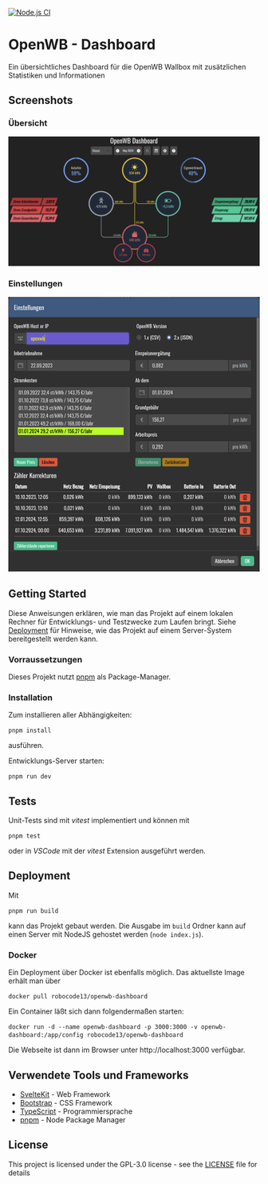 [![Node.js CI](https://github.com/robocode13/openwb-dashboard/actions/workflows/node.js.yml/badge.svg)](https://github.com/robocode13/openwb-dashboard/actions/workflows/node.js.yml)

# OpenWB - Dashboard

Ein übersichtliches Dashboard für die OpenWB Wallbox mit zusätzlichen Statistiken und Informationen

## Screenshots

### Übersicht

<img src="docs/OpenWB-Dashboard-Screenshot1.png" alt="Screenshot 1">

### Einstellungen

<img src="docs/OpenWB-Dashboard-Screenshot2.png" alt="Screenshot 2" width=700>

## Getting Started

Diese Anweisungen erklären, wie man das Projekt auf einem lokalen Rechner für Entwicklungs- und Testzwecke zum Laufen bringt. Siehe [Deployment](#deployment) für Hinweise, wie das Projekt auf einem Server-System bereitgestellt werden kann.

### Vorraussetzungen

Dieses Projekt nutzt [pnpm](https://pnpm.io/) als Package-Manager.

### Installation

Zum installieren aller Abhängigkeiten:

```
pnpm install
```

ausführen.

Entwicklungs-Server starten:

```
pnpm run dev
```

## Tests

Unit-Tests sind mit _vitest_ implementiert und können mit

```
pnpm test
```

oder in _VSCode_ mit der _vitest_ Extension ausgeführt werden.

## Deployment

Mit

```
pnpm run build
```

kann das Projekt gebaut werden. Die Ausgabe im `build` Ordner kann auf einen Server mit NodeJS gehostet werden (`node index.js`).

### Docker

Ein Deployment über Docker ist ebenfalls möglich. Das aktuellste Image erhält man über

```
docker pull robocode13/openwb-dashboard
```

Ein Container läßt sich dann folgendermaßen starten:

```
docker run -d --name openwb-dashboard -p 3000:3000 -v openwb-dashboard:/app/config robocode13/openwb-dashboard
```

Die Webseite ist dann im Browser unter http://localhost:3000 verfügbar.

## Verwendete Tools und Frameworks

- [SvelteKit](https://kit.svelte.dev/) - Web Framework
- [Bootstrap](https://getbootstrap.com/) - CSS Framework
- [TypeScript](https://www.typescriptlang.org/) - Programmiersprache
- [pnpm](https://pnpm.io/) - Node Package Manager

## License

This project is licensed under the GPL-3.0 license - see the [LICENSE](LICENSE) file for details
